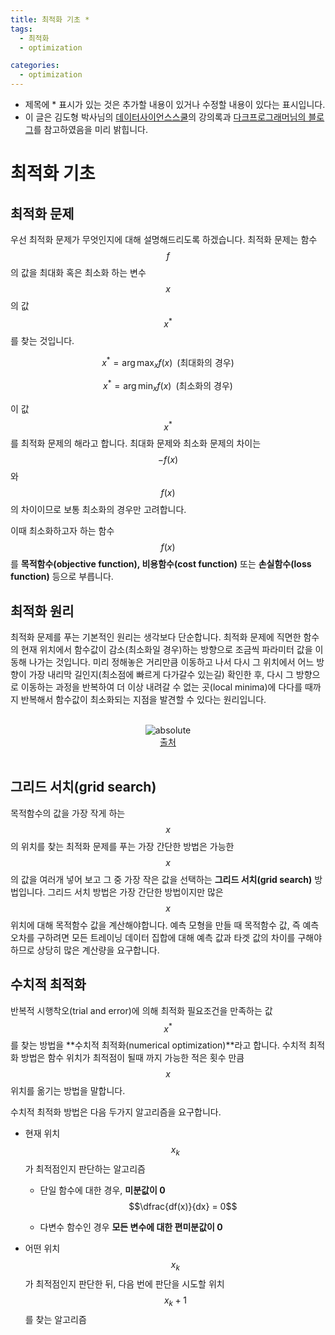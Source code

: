 ```yaml
---
title: 최적화 기초 *
tags:
  - 최적화
  - optimization

categories:
  - optimization
---
```


- 제목에 * 표시가 있는 것은 추가할 내용이 있거나 수정할 내용이 있다는 표시입니다.
- 이 글은 김도형 박사님의 <a href="https://datascienceschool.net/">데이터사이언스스쿨</a>의 강의록과 <a href="http://darkpgmr.tistory.com"> 다크프로그래머님의 블로그</a>를 참고하였음을 미리 밝힙니다.

# 최적화 기초

## 최적화 문제

우선 최적화 문제가 무엇인지에 대해 설명해드리도록 하겠습니다. 최적화 문제는 함수 $$f$$의 값을 최대화 혹은 최소화 하는 변수 $$x$$의 값 $${x}^{*}$$를 찾는 것입니다.

$$x^{\ast} = \arg \max_x f(x) \;\;(\text{최대화의 경우})$$

$$x^{\ast} = \arg \min_x f(x) \;\;(\text{최소화의 경우})$$

이 값 $${x}^{*}$$를 최적화 문제의 해라고 합니다.
최대화 문제와 최소화 문제의 차이는 $$-f(x)$$와 $$f(x)$$의 차이이므로 보통 최소화의 경우만 고려합니다.

이때 최소화하고자 하는 함수 $$f(x)$$를 **목적함수(objective function), 비용함수(cost function)** 또는 **손실함수(loss function)** 등으로 부릅니다.

## 최적화 원리

최적화 문제를 푸는 기본적인 원리는 생각보다 단순합니다. 최적화 문제에 직면한 함수의 현재 위치에서 함수값이 감소(최소화일 경우)하는 방향으로 조금씩 파라미터 값을 이동해 나가는 것입니다. 미리 정해놓은 거리만큼 이동하고 나서 다시 그 위치에서 어느 방향이 가장 내리막 길인지(최소점에 빠르게 다가갈수 있는길) 확인한 후, 다시 그 방향으로 이동하는 과정을 반복하여 더 이상 내려갈 수 없는 곳(local minima)에 다다를 때까지 반복해서 함수값이 최소화되는 지점을 발견할 수 있다는 원리입니다.

<br/>
<center><img data-action="zoom" src='{{ "/assets/img/gradient_descent.png" | relative_url }}' alt='absolute'></center>
<center><a href="https://codesachin.wordpress.com/tag/gradient-descent/">출처</a></center>
<br/>

## 그리드 서치(grid search)

목적함수의 값을 가장 작게 하는 $$x$$의 위치를 찾는 최적화 문제를 푸는 가장 간단한 방법은 가능한 $$x$$의 값을 여러개 넣어 보고 그 중 가장 작은 값을 선택하는 **그리드 서치(grid search)** 방법입니다. 그리드 서치 방법은 가장 간단한 방법이지만 많은 $$x$$ 위치에 대해 목적함수 값을 계산해야합니다.
예측 모형을 만들 때 목적함수 값, 즉 예측 오차를 구하려면 모든 트레이닝 데이터 집합에 대해 예측 값과 타겟 값의 차이를 구해야 하므로 상당히 많은 계산량을 요구합니다.

## 수치적 최적화

반복적 시행착오(trial and error)에 의해 최적화 필요조건을 만족하는 값 $${x}^{*}$$를 찾는 방법을 **수치적 최적화(numerical optimization)**라고 합니다. 수치적 최적화 방법은 함수 위치가 최적점이 될때 까지 가능한 적은 횟수 만큼 $$x$$위치를 옮기는 방법을 말합니다.

수치적 최적화 방법은 다음 두가지 알고리즘을 요구합니다.

- 현재 위치 $$x_k$$가 최적점인지 판단하는 알고리즘

    - 단일 함수에 대한 경우, **미분값이 0**
$$\dfrac{df(x)}{dx} = 0$$

    - 다변수 함수인 경우 **모든 변수에 대한 편미분값이 0**

- 어떤 위치 $$x_k$$가 최적점인지 판단한 뒤, 다음 번에 판단을 시도할 위치 $$x_k+1$$를 찾는 알고리즘

